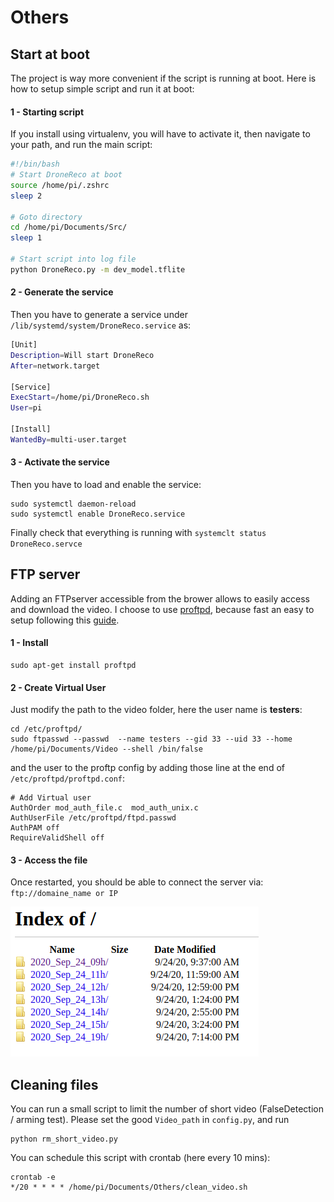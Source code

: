 # Others

## Start at boot
The project is way more convenient if the script is running at boot. Here is how to setup simple script and run it at boot:

#### 1 - Starting script
If you install using virtualenv, you will have to activate it, then navigate to your path, and run the main script:
```bash
#!/bin/bash
# Start DroneReco at boot
source /home/pi/.zshrc
sleep 2

# Goto directory
cd /home/pi/Documents/Src/
sleep 1

# Start script into log file
python DroneReco.py -m dev_model.tflite
```

#### 2 - Generate the service
Then you have to generate a service under ```/lib/systemd/system/DroneReco.service``` as:
```bash
[Unit]
Description=Will start DroneReco
After=network.target

[Service]
ExecStart=/home/pi/DroneReco.sh
User=pi

[Install]
WantedBy=multi-user.target
```

#### 3 - Activate the service
Then you have to load and enable the service:
```
sudo systemctl daemon-reload
sudo systemctl enable DroneReco.service
```
Finally check that everything is running with ```systemclt status DroneReco.servce```

## FTP server
Adding an FTPserver accessible from the brower allows to easily access and download the video.
I choose to use [proftpd](http://www.proftpd.org/), because fast an easy to setup following this [guide](https://tutorials-raspberrypi.com/raspberry-pi-ftp-server-installation/).

#### 1 - Install
```
sudo apt-get install proftpd
```

#### 2 - Create Virtual User
Just modify the path to the video folder, here the user name is **testers**:
```
cd /etc/proftpd/
sudo ftpasswd --passwd  --name testers --gid 33 --uid 33 --home /home/pi/Documents/Video --shell /bin/false
```

and the user to the proftp config by adding those line at the end of ```/etc/proftpd/proftpd.conf```:
```
# Add Virtual user
AuthOrder mod_auth_file.c  mod_auth_unix.c
AuthUserFile /etc/proftpd/ftpd.passwd
AuthPAM off
RequireValidShell off
```

#### 3 - Access the file
Once restarted, you should be able to connect the server via: ```ftp://domaine_name or IP```

![ftp_example](ftp_web.png)

## Cleaning files
You can run a small script to limit the number of short video (FalseDetection / arming test).
Please set the good ```Video_path``` in ```config.py```, and run
```
python rm_short_video.py
```

You can schedule this script with crontab (here every 10 mins):
```
crontab -e
*/20 * * * * /home/pi/Documents/Others/clean_video.sh